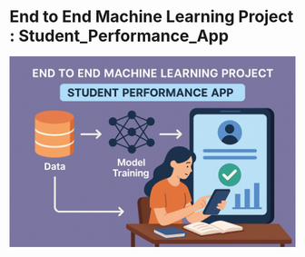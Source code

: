 # End to End Machine Learning Project : Student_Performance_App

![alt text](StudentPerformanceApp.jpg)
